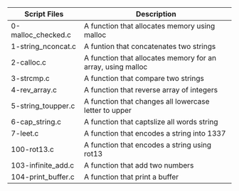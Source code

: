 
| Script Files | Description |
| ----------- | ----------- |
| 0-malloc_checked.c |A function that allocates memory using malloc |
| 1-string_nconcat.c | A funtion that concatenates two strings |
| 2-calloc.c | A function that allocates memory for an array, using malloc |
| 3-strcmp.c | A function that compare two strings |
| 4-rev_array.c | A function that reverse array of integers |
| 5-string_toupper.c | A function that changes all lowercase letter to upper |
| 6-cap_string.c | A function that captslize all words string |
| 7-leet.c | A function that encodes a string into 1337 |
|100-rot13.c | A function that encodes a string using rot13 |
|103-infinite_add.c | A function that add two numbers |
| 104-print_buffer.c | A function that print a buffer |
